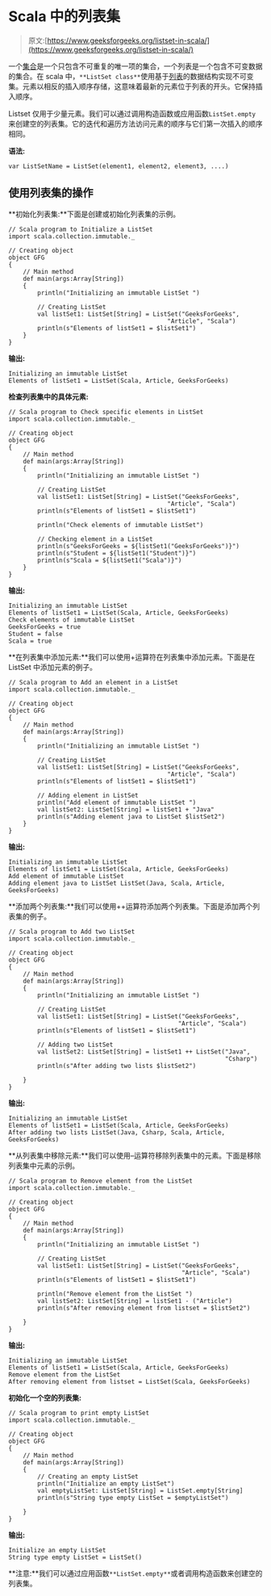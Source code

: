 # Scala 中的列表集

> 原文:[https://www.geeksforgeeks.org/listset-in-scala/](https://www.geeksforgeeks.org/listset-in-scala/)

一个[集合](https://www.geeksforgeeks.org/set-in-scala-set-1/)是一个只包含不可重复的唯一项的集合，一个列表是一个包含不可变数据的集合。在 scala 中，`**ListSet class**`使用基于[列表](https://www.geeksforgeeks.org/scala-lists/)的数据结构实现不可变集。元素以相反的插入顺序存储，这意味着最新的元素位于列表的开头。它保持插入顺序。

Listset 仅用于少量元素。我们可以通过调用构造函数或应用函数`ListSet.empty`来创建空的列表集。它的迭代和遍历方法访问元素的顺序与它们第一次插入的顺序相同。

**语法:**

```
var ListSetName = ListSet(element1, element2, element3, ....)  
```

## 使用列表集的操作

**初始化列表集:**下面是创建或初始化列表集的示例。

```
// Scala program to Initialize a ListSet 
import scala.collection.immutable._

// Creating object 
object GFG 
{ 
    // Main method 
    def main(args:Array[String]) 
    { 
        println("Initializing an immutable ListSet ")

        // Creating ListSet
        val listSet1: ListSet[String] = ListSet("GeeksForGeeks",
                                            "Article", "Scala")
        println(s"Elements of listSet1 = $listSet1")
    } 
} 
```

**输出:**

```
Initializing an immutable ListSet 
Elements of listSet1 = ListSet(Scala, Article, GeeksForGeeks)
```

**检查列表集中的具体元素:**

```
// Scala program to Check specific elements in ListSet 
import scala.collection.immutable._

// Creating object 
object GFG 
{ 
    // Main method 
    def main(args:Array[String]) 
    { 
        println("Initializing an immutable ListSet ")

        // Creating ListSet
        val listSet1: ListSet[String] = ListSet("GeeksForGeeks",
                                            "Article", "Scala")
        println(s"Elements of listSet1 = $listSet1")

        println("Check elements of immutable ListSet")

        // Checking element in a ListSet
        println(s"GeeksForGeeks = ${listSet1("GeeksForGeeks")}")
        println(s"Student = ${listSet1("Student")}")
        println(s"Scala = ${listSet1("Scala")}")
    } 
} 
```

**输出:**

```
Initializing an immutable ListSet 
Elements of listSet1 = ListSet(Scala, Article, GeeksForGeeks)
Check elements of immutable ListSet
GeeksForGeeks = true
Student = false
Scala = true
```

**在列表集中添加元素:**我们可以使用+运算符在列表集中添加元素。下面是在 ListSet 中添加元素的例子。

```
// Scala program to Add an element in a ListSet
import scala.collection.immutable._

// Creating object 
object GFG 
{ 
    // Main method 
    def main(args:Array[String]) 
    { 
        println("Initializing an immutable ListSet ")

        // Creating ListSet
        val listSet1: ListSet[String] = ListSet("GeeksForGeeks",
                                            "Article", "Scala")
        println(s"Elements of listSet1 = $listSet1")

        // Adding element in ListSet
        println("Add element of immutable ListSet ")
        val listSet2: ListSet[String] = listSet1 + "Java"
        println(s"Adding element java to ListSet $listSet2")
    } 
} 
```

**输出:**

```
Initializing an immutable ListSet 
Elements of listSet1 = ListSet(Scala, Article, GeeksForGeeks)
Add element of immutable ListSet 
Adding element java to ListSet ListSet(Java, Scala, Article, GeeksForGeeks)
```

**添加两个列表集:**我们可以使用++运算符添加两个列表集。下面是添加两个列表集的例子。

```
// Scala program to Add two ListSet
import scala.collection.immutable._

// Creating object 
object GFG 
{ 
    // Main method 
    def main(args:Array[String]) 
    { 
        println("Initializing an immutable ListSet ")

        // Creating ListSet
        val listSet1: ListSet[String] = ListSet("GeeksForGeeks",
                                               "Article", "Scala")
        println(s"Elements of listSet1 = $listSet1")

        // Adding two ListSet
        val listSet2: ListSet[String] = listSet1 ++ ListSet("Java", 
                                                            "Csharp")
        println(s"After adding two lists $listSet2")

    } 
} 
```

**输出:**

```
Initializing an immutable ListSet 
Elements of listSet1 = ListSet(Scala, Article, GeeksForGeeks)
After adding two lists ListSet(Java, Csharp, Scala, Article, GeeksForGeeks)
```

**从列表集中移除元素:**我们可以使用–运算符移除列表集中的元素。下面是移除列表集中元素的示例。

```
// Scala program to Remove element from the ListSet
import scala.collection.immutable._

// Creating object 
object GFG 
{ 
    // Main method 
    def main(args:Array[String]) 
    { 
        println("Initializing an immutable ListSet ")

        // Creating ListSet
        val listSet1: ListSet[String] = ListSet("GeeksForGeeks",
                                                "Article", "Scala")
        println(s"Elements of listSet1 = $listSet1")

        println("Remove element from the ListSet ")
        val listSet2: ListSet[String] = listSet1 - ("Article")
        println(s"After removing element from listset = $listSet2")

    } 
} 
```

**输出:**

```
Initializing an immutable ListSet 
Elements of listSet1 = ListSet(Scala, Article, GeeksForGeeks)
Remove element from the ListSet 
After removing element from listset = ListSet(Scala, GeeksForGeeks)
```

**初始化一个空的列表集:**

```
// Scala program to print empty ListSet
import scala.collection.immutable._

// Creating object 
object GFG 
{ 
    // Main method 
    def main(args:Array[String]) 
    { 
        // Creating an empty ListSet
        println("Initialize an empty ListSet")
        val emptyListSet: ListSet[String] = ListSet.empty[String]
        println(s"String type empty ListSet = $emptyListSet")

    } 
} 
```

**输出:**

```
Initialize an empty ListSet
String type empty ListSet = ListSet()
```

**注意:**我们可以通过应用函数`**ListSet.empty**`或者调用构造函数来创建空的列表集。